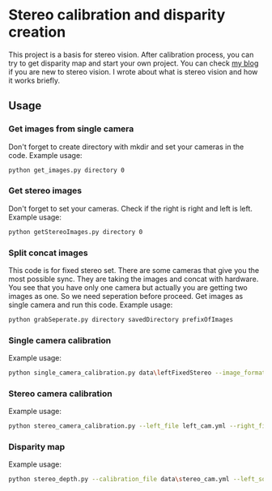 # Stereo calibration and disparity creation



This project is a basis for stereo vision.  After calibration process, you can try to get disparity map and start your own project. You can check [my blog](https://medium.com/@aliyasineser) if you are new to stereo vision. I wrote about what is stereo vision and how it works briefly. 

## Usage

### Get images from single camera

Don't forget to create directory with mkdir and set your cameras in the code. Example usage:

```bash
python get_images.py directory 0
```

### Get stereo images

Don't forget to set your cameras. Check if the right is right and left is left. Example usage:

```bash
python getStereoImages.py directory 0
```

### Split concat images

This code is for fixed stereo set. There are some cameras that give you the most possible sync. They are taking the images and concat with hardware. You see that you have only one camera but actually you are getting two images as one. So we need seperation before proceed. Get images as single camera and run this code. Example usage:

```bash
python grabSeperate.py directory savedDirectory prefixOfImages
```

### Single camera calibration

Example usage:

```bash
python single_camera_calibration.py data\leftFixedStereo --image_format png --prefix left --square_size 0.025 --width 9 --height 6 --save_file left_cam.yml
```

### Stereo camera calibration

Example usage:

```bash
python stereo_camera_calibration.py --left_file left_cam.yml --right_file right_cam.yml --left_prefix left --right_prefix right --left_dir bothImagesFixedStereo --right_dir bothImagesFixedStereo --image_format png --square_size 0.025 --save_file stereo_cam.yml
```

### Disparity map

Example usage:

```bash
python stereo_depth.py --calibration_file data\stereo_cam.yml --left_source data\left_1541067450.avi --right_source data\right_1541067450.avi --is_real_time 0

```


